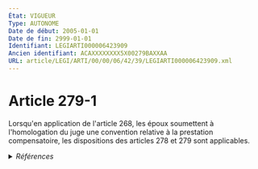 ```yaml
---
État: VIGUEUR
Type: AUTONOME
Date de début: 2005-01-01
Date de fin: 2999-01-01
Identifiant: LEGIARTI000006423909
Ancien identifiant: ACAXXXXXXXX5X00279BAXXAA
URL: article/LEGI/ARTI/00/00/06/42/39/LEGIARTI000006423909.xml
---
```


<h1>Article 279-1</h1>

Lorsqu'en application de l'article 268, les époux soumettent à l'homologation du
juge une convention relative à la prestation compensatoire, les dispositions des
articles 278 et 279 sont applicables.


<details>
  <summary><em>Références</em></summary>

  <h2>Articles faisant référence à l'article</h2>
  
  <ul>
    <li>
      <a href="https://legal.tricoteuses.fr//redirection/LEGIARTI000006303318?vers=git&vers=legifrance">Code général des impôts - article 199 octodecies AUTONOME MODIFIE, en vigueur du 2005-01-01 au 2017-01-01</a> CITATION source
    </li>
    <li>
      <a href="https://legal.tricoteuses.fr//redirection/LEGIARTI000033460775?vers=git&vers=legifrance">Code général des impôts - article 199 octodecies AUTONOME MODIFIE, en vigueur du 2017-01-01 au 2020-12-31</a> CITATION source
    </li>
    <li>
      <a href="https://legal.tricoteuses.fr//redirection/LEGIARTI000006307920?vers=git&vers=legifrance">Code général des impôts - article 156 AUTONOME MODIFIE_MORT_NE, en vigueur du 2005-01-01 au 2004-12-31</a> CITATION source
    </li>
    <li>
      <a href="https://legal.tricoteuses.fr//redirection/LEGIARTI000006305937?vers=git&vers=legifrance">Code général des impôts - article 1133 ter AUTONOME MODIFIE, en vigueur du 2005-12-31 au 2020-12-31</a> CITATION source
    </li>
    <li>
      <a href="https://legal.tricoteuses.fr//redirection/LEGIARTI000006305936?vers=git&vers=legifrance">Code général des impôts - article 1133 ter AUTONOME MODIFIE, en vigueur du 2005-01-01 au 2005-12-31</a> CITATION source
    </li>
    <li>
      <a href="https://legal.tricoteuses.fr//redirection/LEGIARTI000006307922?vers=git&vers=legifrance">Code général des impôts - article 156 AUTONOME MODIFIE, en vigueur du 2005-01-01 au 2005-08-03</a> CITATION source
    </li>
    <li>
      <a href="https://legal.tricoteuses.fr//redirection/LEGIARTI000042907654?vers=git&vers=legifrance">Code général des impôts - article 199 octodecies AUTONOME VIGUEUR, en vigueur depuis le 2020-12-31</a> CITATION source
    </li>
    <li>
      <a href="https://legal.tricoteuses.fr//redirection/LEGIARTI000029042419?vers=git&vers=legifrance">Code général des impôts - article 80 quater AUTONOME MODIFIE, en vigueur du 2014-05-30 au 2018-01-01</a> CITATION source
    </li>
    <li>
      <a href="https://legal.tricoteuses.fr//redirection/LEGIARTI000006302940?vers=git&vers=legifrance">Code général des impôts - article 80 quater AUTONOME MODIFIE, en vigueur du 2005-01-01 au 2014-05-30</a> CITATION source
    </li>
    <li>
      <a href="https://legal.tricoteuses.fr//redirection/LEGIARTI000006307921?vers=git&vers=legifrance">Code général des impôts - article 156 AUTONOME MODIFIE, en vigueur du 2004-12-31 au 2005-01-01</a> CITATION source
    </li>
    <li>
      <a href="https://legal.tricoteuses.fr//redirection/LEGIARTI000006424054?vers=git&vers=legifrance">Code civil - article 278 AUTONOME MODIFIE, en vigueur du 2005-01-01 au 2017-01-01</a> CITATION cible
    </li>
    <li>
      <a href="https://legal.tricoteuses.fr//redirection/LEGIARTI000006423829?vers=git&vers=legifrance">Code civil - article 268 AUTONOME MODIFIE, en vigueur du 1976-01-01 au 2005-01-01</a> CITATION cible
    </li>
    <li>
      <a href="https://legal.tricoteuses.fr//redirection/LEGIARTI000006307923?vers=git&vers=legifrance">Code général des impôts - article 156 AUTONOME MODIFIE, en vigueur du 2005-08-03 au 2006-01-01</a> CITATION source
    </li>
    <li>
      <a href="https://legal.tricoteuses.fr//redirection/LEGIARTI000006307924?vers=git&vers=legifrance">Code général des impôts - article 156 AUTONOME MODIFIE_MORT_NE, en vigueur du 2006-01-01 au 2005-12-31</a> CITATION source
    </li>
    <li>
      <a href="https://legal.tricoteuses.fr//redirection/LEGIARTI000033817785?vers=git&vers=legifrance">Code général des impôts - article 80 quater AUTONOME MODIFIE, en vigueur du 2018-01-01 au 2020-12-31</a> CITATION source
    </li>
    <li>
      <a href="https://legal.tricoteuses.fr//redirection/LEGIARTI000034597182?vers=git&vers=legifrance">Code général des impôts - article 156 AUTONOME MODIFIE, en vigueur du 2017-05-05 au 2018-01-01</a> CITATION source
    </li>
    <li>
      <a href="https://legal.tricoteuses.fr//redirection/LEGIARTI000006424061?vers=git&vers=legifrance">Code civil - article 279 AUTONOME MODIFIE, en vigueur du 1976-01-01 au 2000-07-01</a> CITATION cible
    </li>
    <li>
      <a href="https://legal.tricoteuses.fr//redirection/LEGIARTI000006424062?vers=git&vers=legifrance">Code civil - article 279 AUTONOME MODIFIE, en vigueur du 2000-07-01 au 2001-12-04</a> CITATION cible
    </li>
    <li>
      <a href="https://legal.tricoteuses.fr//redirection/LEGIARTI000006424063?vers=git&vers=legifrance">Code civil - article 279 AUTONOME MODIFIE, en vigueur du 2001-12-04 au 2005-01-01</a> CITATION cible
    </li>
    <li>
      <a href="https://legal.tricoteuses.fr//redirection/LEGIARTI000006424064?vers=git&vers=legifrance">Code civil - article 279 AUTONOME MODIFIE, en vigueur du 2005-01-01 au 2017-01-01</a> CITATION cible
    </li>
    <li>
      <a href="https://legal.tricoteuses.fr//redirection/LEGIARTI000006424053?vers=git&vers=legifrance">Code civil - article 278 AUTONOME MODIFIE, en vigueur du 2000-07-01 au 2005-01-01</a> CITATION cible
    </li>
    <li>
      <a href="https://legal.tricoteuses.fr//redirection/LEGIARTI000006284811?vers=git&vers=legifrance">LOI n° 2004-439 du 26 mai 2004 relative au divorce - article 18 ENTIEREMENT_MODIF</a> CREATION cible
    </li>
    <li>
      <a href="https://legal.tricoteuses.fr//redirection/LEGIARTI000006424052?vers=git&vers=legifrance">Code civil - article 278 AUTONOME MODIFIE, en vigueur du 1976-01-01 au 2000-07-01</a> CITATION cible
    </li>
    <li>
      <a href="https://legal.tricoteuses.fr//redirection/LEGIARTI000033460829?vers=git&vers=legifrance">Code civil - article 278 AUTONOME VIGUEUR, en vigueur depuis le 2017-01-01</a> CITATION cible
    </li>
    <li>
      <a href="https://legal.tricoteuses.fr//redirection/LEGIARTI000033460822?vers=git&vers=legifrance">Code civil - article 279 AUTONOME VIGUEUR, en vigueur depuis le 2017-01-01</a> CITATION cible
    </li>
    <li>
      <a href="https://legal.tricoteuses.fr//redirection/LEGIARTI000006307925?vers=git&vers=legifrance">Code général des impôts - article 156 AUTONOME MODIFIE, en vigueur du 2005-12-31 au 2006-12-31</a> CITATION source
    </li>
    <li>
      <a href="https://legal.tricoteuses.fr//redirection/LEGIARTI000042907576?vers=git&vers=legifrance">Code général des impôts - article 80 quater AUTONOME VIGUEUR, en vigueur depuis le 2020-12-31</a> CITATION source
    </li>
    <li>
      <a href="https://legal.tricoteuses.fr//redirection/LEGIARTI000042907661?vers=git&vers=legifrance">Code général des impôts - article 1133 ter AUTONOME VIGUEUR, en vigueur depuis le 2020-12-31</a> CITATION source
    </li>
    <li>
      <a href="https://legal.tricoteuses.fr//redirection/LEGIARTI000006423830?vers=git&vers=legifrance">Code civil - article 268 AUTONOME VIGUEUR, en vigueur depuis le 2005-01-01</a> CITATION cible
    </li>
  </ul>
  
  <h2>Textes faisant référence à l'article</h2>
  
  <ul>
    <li>
      <a href="https://legal.tricoteuses.fr//redirection/JORFTEXT000000439268?vers=git&vers=legifrance">LOI n° 2004-439 du 26 mai 2004 relative au divorce</a> SPEC_APPLI cible
    </li>
  </ul>
  
  <h2>Références faites par l'article</h2>
  
  <ul>
    <li>
      2004-05-26 SPEC_APPLI source <a href="https://legal.tricoteuses.fr//redirection/JORFTEXT000000439268?vers=git&vers=legifrance">LOI n° 2004-439 du 26 mai 2004 relative au divorce</a>
    </li>
    <li>
      2004-05-26 CREATION source <a href="https://legal.tricoteuses.fr//redirection/LEGIARTI000006284811?vers=git&vers=legifrance">LOI n° 2004-439 du 26 mai 2004 relative au divorce - article 18 ENTIEREMENT_MODIF</a>
    </li>
    <li>
      2999-01-01 CITATION source <a href="https://legal.tricoteuses.fr//redirection/LEGIARTI000006423829?vers=git&vers=legifrance">Code civil - article 268 AUTONOME MODIFIE, en vigueur du 1976-01-01 au 2005-01-01</a>
    </li>
    <li>
      2999-01-01 CITATION source <a href="https://legal.tricoteuses.fr//redirection/LEGIARTI000006424052?vers=git&vers=legifrance">Code civil - article 278 AUTONOME MODIFIE, en vigueur du 1976-01-01 au 2000-07-01</a>
    </li>
    <li>
      2999-01-01 CITATION source <a href="https://legal.tricoteuses.fr//redirection/LEGIARTI000006424061?vers=git&vers=legifrance">Code civil - article 279 AUTONOME MODIFIE, en vigueur du 1976-01-01 au 2000-07-01</a>
    </li>
    <li>
      2999-01-01 CITATION cible <a href="https://legal.tricoteuses.fr//redirection/LEGIARTI000042907661?vers=git&vers=legifrance">Code général des impôts - article 1133 ter AUTONOME VIGUEUR, en vigueur depuis le 2020-12-31</a>
    </li>
    <li>
      2999-01-01 CITATION cible <a href="https://legal.tricoteuses.fr//redirection/LEGIARTI000034597182?vers=git&vers=legifrance">Code général des impôts - article 156 AUTONOME MODIFIE, en vigueur du 2017-05-05 au 2018-01-01</a>
    </li>
    <li>
      2999-01-01 CITATION cible <a href="https://legal.tricoteuses.fr//redirection/LEGIARTI000042907654?vers=git&vers=legifrance">Code général des impôts - article 199 octodecies AUTONOME VIGUEUR, en vigueur depuis le 2020-12-31</a>
    </li>
    <li>
      2999-01-01 CITATION cible <a href="https://legal.tricoteuses.fr//redirection/LEGIARTI000042907576?vers=git&vers=legifrance">Code général des impôts - article 80 quater AUTONOME VIGUEUR, en vigueur depuis le 2020-12-31</a>
    </li>
    <li>
      CODIFICATION source Loi 1803-03-14
    </li>
  </ul>
</details>

